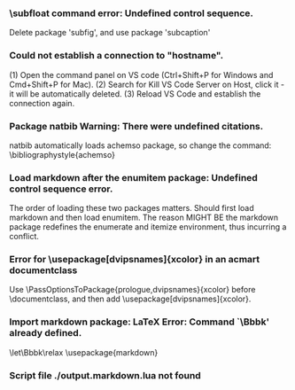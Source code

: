 ### \subfloat command error: Undefined control sequence.
Delete package 'subfig', and use package 'subcaption'

### Could not establish a connection to "hostname".
(1) Open the command panel on VS code (Ctrl+Shift+P for Windows and Cmd+Shift+P for Mac).
(2) Search for Kill VS Code Server on Host, click it - it will be automatically deleted.
(3) Reload VS Code and establish the connection again.

### Package natbib Warning: There were undefined citations.
natbib automatically loads achemso package, so change the command: \bibliographystyle{achemso}

### Load markdown after the enumitem package: Undefined control sequence error.
The order of loading these two packages matters. Should first load markdown and then load enumitem.
The reason MIGHT BE the markdown package redefines the enumerate and itemize environment, thus incurring a conflict.

### Error for \usepackage[dvipsnames]{xcolor} in an acmart documentclass
Use \PassOptionsToPackage{prologue,dvipsnames}{xcolor} before \documentclass, and then add \usepackage[dvipsnames]{xcolor}.

### Import markdown package: LaTeX Error: Command `\Bbbk' already defined.
\let\Bbbk\relax
\usepackage{markdown}

### Script file ./output.markdown.lua not found

